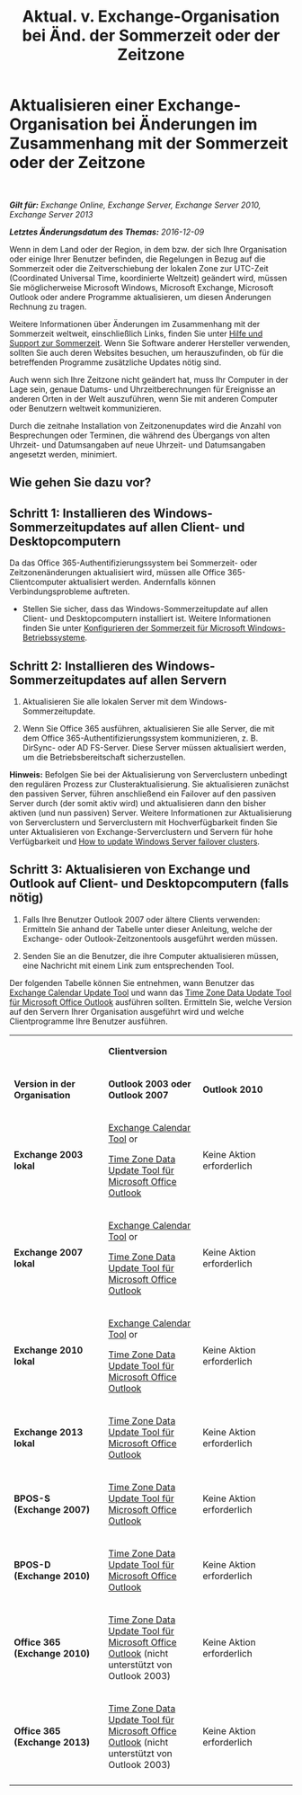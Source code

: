 ﻿---
title: 'Aktual. v. Exchange-Organisation bei Änd. der Sommerzeit oder der Zeitzone'
TOCTitle: Aktualisieren einer Exchange-Organisation bei Änderungen im Zusammenhang mit der Sommerzeit oder der Zeitzone
ms:assetid: 5b12615c-24cf-4f46-bf3c-2334dc734ef8
ms:mtpsurl: https://technet.microsoft.com/de-de/library/Hh530051(v=EXCHG.150)
ms:contentKeyID: 66452410
ms.date: 04/24/2018
mtps_version: v=EXCHG.150
ms.translationtype: HT
---

# Aktualisieren einer Exchange-Organisation bei Änderungen im Zusammenhang mit der Sommerzeit oder der Zeitzone

 

_**Gilt für:** Exchange Online, Exchange Server, Exchange Server 2010, Exchange Server 2013_

_**Letztes Änderungsdatum des Themas:** 2016-12-09_

Wenn in dem Land oder der Region, in dem bzw. der sich Ihre Organisation oder einige Ihrer Benutzer befinden, die Regelungen in Bezug auf die Sommerzeit oder die Zeitverschiebung der lokalen Zone zur UTC-Zeit (Coordinated Universal Time, koordinierte Weltzeit) geändert wird, müssen Sie möglicherweise Microsoft Windows, Microsoft Exchange, Microsoft Outlook oder andere Programme aktualisieren, um diesen Änderungen Rechnung zu tragen.

Weitere Informationen über Änderungen im Zusammenhang mit der Sommerzeit weltweit, einschließlich Links, finden Sie unter [Hilfe und Support zur Sommerzeit](https://go.microsoft.com/fwlink/p/?linkid=99640). Wenn Sie Software anderer Hersteller verwenden, sollten Sie auch deren Websites besuchen, um herauszufinden, ob für die betreffenden Programme zusätzliche Updates nötig sind.

Auch wenn sich Ihre Zeitzone nicht geändert hat, muss Ihr Computer in der Lage sein, genaue Datums- und Uhrzeitberechnungen für Ereignisse an anderen Orten in der Welt auszuführen, wenn Sie mit anderen Computer oder Benutzern weltweit kommunizieren.

Durch die zeitnahe Installation von Zeitzonenupdates wird die Anzahl von Besprechungen oder Terminen, die während des Übergangs von alten Uhrzeit- und Datumsangaben auf neue Uhrzeit- und Datumsangaben angesetzt werden, minimiert.

## Wie gehen Sie dazu vor?

## Schritt 1: Installieren des Windows-Sommerzeitupdates auf allen Client- und Desktopcomputern

Da das Office 365-Authentifizierungssystem bei Sommerzeit- oder Zeitzonenänderungen aktualisiert wird, müssen alle Office 365-Clientcomputer aktualisiert werden. Andernfalls können Verbindungsprobleme auftreten.

  - Stellen Sie sicher, dass das Windows-Sommerzeitupdate auf allen Client- und Desktopcomputern installiert ist. Weitere Informationen finden Sie unter [Konfigurieren der Sommerzeit für Microsoft Windows-Betriebssysteme](http://go.microsoft.com/fwlink/p/?linkid=3052&kbid=914387).

## Schritt 2: Installieren des Windows-Sommerzeitupdates auf allen Servern

1.  Aktualisieren Sie alle lokalen Server mit dem Windows-Sommerzeitupdate.

2.  Wenn Sie Office 365 ausführen, aktualisieren Sie alle Server, die mit dem Office 365-Authentifizierungssystem kommunizieren, z. B. DirSync- oder AD FS-Server. Diese Server müssen aktualisiert werden, um die Betriebsbereitschaft sicherzustellen.

**Hinweis:**  Befolgen Sie bei der Aktualisierung von Serverclustern unbedingt den regulären Prozess zur Clusteraktualisierung. Sie aktualisieren zunächst den passiven Server, führen anschließend ein Failover auf den passiven Server durch (der somit aktiv wird) und aktualisieren dann den bisher aktiven (und nun passiven) Server. Weitere Informationen zur Aktualisierung von Serverclustern und Serverclustern mit Hochverfügbarkeit finden Sie unter Aktualisieren von Exchange-Serverclustern und Servern für hohe Verfügbarkeit und [How to update Windows Server failover clusters](https://support.microsoft.com/en-us/kb/174799).

## Schritt 3: Aktualisieren von Exchange und Outlook auf Client- und Desktopcomputern (falls nötig)

1.  Falls Ihre Benutzer Outlook 2007 oder ältere Clients verwenden: Ermitteln Sie anhand der Tabelle unter dieser Anleitung, welche der Exchange- oder Outlook-Zeitzonentools ausgeführt werden müssen.

2.  Senden Sie an die Benutzer, die ihre Computer aktualisieren müssen, eine Nachricht mit einem Link zum entsprechenden Tool.

Der folgenden Tabelle können Sie entnehmen, wann Benutzer das [Exchange Calendar Update Tool](http://go.microsoft.com/fwlink/p/?linkid=3052&kbid=930879) und wann das [Time Zone Data Update Tool für Microsoft Office Outlook](http://go.microsoft.com/fwlink/p/?linkid=3052&kbid=931667) ausführen sollten. Ermitteln Sie, welche Version auf den Servern Ihrer Organisation ausgeführt wird und welche Clientprogramme Ihre Benutzer ausführen.


<table>
<colgroup>
<col style="width: 33%" />
<col style="width: 33%" />
<col style="width: 33%" />
</colgroup>
<tbody>
<tr class="odd">
<td><p></p></td>
<td><p><strong>Clientversion</strong></p></td>
<td></td>
</tr>
<tr class="even">
<td><p><strong>Version in der Organisation</strong></p></td>
<td><p><strong>Outlook 2003 oder Outlook 2007</strong></p></td>
<td><p><strong>Outlook 2010</strong></p></td>
</tr>
<tr class="odd">
<td><p><strong>Exchange 2003 lokal</strong></p></td>
<td><p><a href="http://go.microsoft.com/fwlink/p/?linkid=3052&kbid=930879">Exchange Calendar Tool</a> or</p>
<p><a href="http://go.microsoft.com/fwlink/p/?linkid=3052&kbid=931667">Time Zone Data Update Tool für Microsoft Office Outlook</a></p></td>
<td><p>Keine Aktion erforderlich</p></td>
</tr>
<tr class="even">
<td><p><strong>Exchange 2007 lokal</strong></p></td>
<td><p><a href="http://go.microsoft.com/fwlink/p/?linkid=3052&kbid=930879">Exchange Calendar Tool</a> or</p>
<p><a href="http://go.microsoft.com/fwlink/p/?linkid=3052&kbid=931667">Time Zone Data Update Tool für Microsoft Office Outlook</a></p></td>
<td><p>Keine Aktion erforderlich</p></td>
</tr>
<tr class="odd">
<td><p><strong>Exchange 2010 lokal</strong></p></td>
<td><p><a href="http://go.microsoft.com/fwlink/p/?linkid=3052&kbid=930879">Exchange Calendar Tool</a> or</p>
<p><a href="http://go.microsoft.com/fwlink/p/?linkid=3052&kbid=931667">Time Zone Data Update Tool für Microsoft Office Outlook</a></p></td>
<td><p>Keine Aktion erforderlich</p></td>
</tr>
<tr class="even">
<td><p><strong>Exchange 2013 lokal</strong></p></td>
<td><p><a href="http://go.microsoft.com/fwlink/p/?linkid=3052&kbid=931667">Time Zone Data Update Tool für Microsoft Office Outlook</a></p></td>
<td><p>Keine Aktion erforderlich</p></td>
</tr>
<tr class="odd">
<td><p><strong>BPOS-S (Exchange 2007)</strong></p></td>
<td><p><a href="http://go.microsoft.com/fwlink/p/?linkid=3052&kbid=931667">Time Zone Data Update Tool für Microsoft Office Outlook</a></p></td>
<td><p>Keine Aktion erforderlich</p></td>
</tr>
<tr class="even">
<td><p><strong>BPOS-D (Exchange 2010)</strong></p></td>
<td><p><a href="http://go.microsoft.com/fwlink/p/?linkid=3052&kbid=931667">Time Zone Data Update Tool für Microsoft Office Outlook</a></p></td>
<td><p>Keine Aktion erforderlich</p></td>
</tr>
<tr class="odd">
<td><p><strong>Office 365 (Exchange 2010)</strong></p></td>
<td><p><a href="http://go.microsoft.com/fwlink/p/?linkid=3052&kbid=931667">Time Zone Data Update Tool für Microsoft Office Outlook</a> (nicht unterstützt von Outlook 2003)</p></td>
<td><p>Keine Aktion erforderlich</p></td>
</tr>
<tr class="even">
<td><p><strong>Office 365 (Exchange 2013)</strong></p></td>
<td><p><a href="http://go.microsoft.com/fwlink/p/?linkid=3052&kbid=931667">Time Zone Data Update Tool für Microsoft Office Outlook</a> (nicht unterstützt von Outlook 2003)</p></td>
<td><p>Keine Aktion erforderlich</p></td>
</tr>
<tr class="odd">
<td></td>
<td></td>
<td></td>
</tr>
</tbody>
</table>

